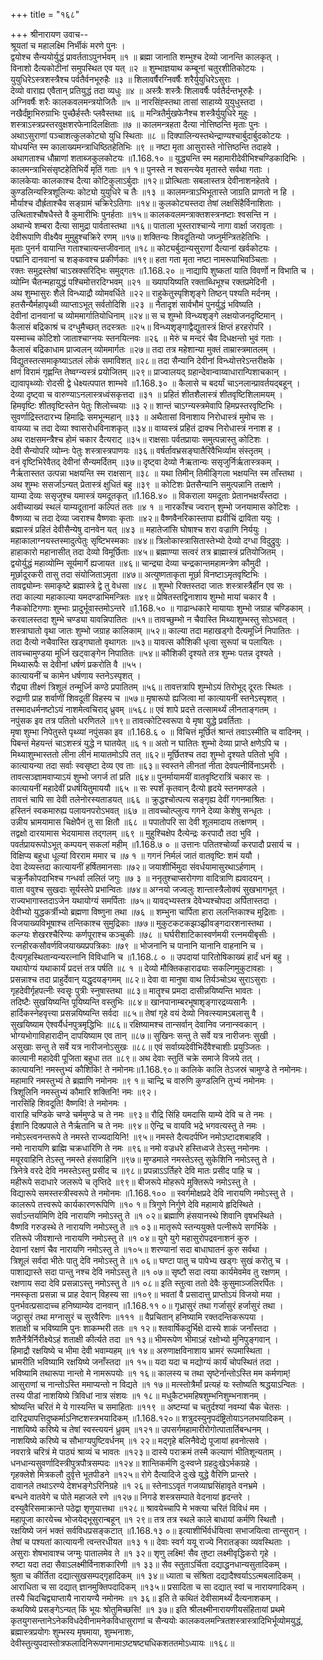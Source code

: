 +++
title = "१६८"

+++
श्रीनारायण उवाच--  
श्रूयतां च महालक्ष्मि निर्भीकं मरणे पुनः ।  
द्वयोश्च सैन्ययोर्युद्धं प्रावर्तताऽपुनर्भवम् ॥१ ॥
ब्रह्मा जानाति शम्भुश्च देव्यो जानन्ति कालकृत् ।  
विनाशो दैत्यकोटीनां समुपस्थित एव यत् ॥२ ॥
शुम्भाज्ञयाथ कम्बूनां चतुरशीतिकोटयः ।  
युयुधिरेऽस्त्रशस्त्रैश्च पर्वतैर्वनभूरुहैः ॥३ ॥
शिलावर्षैरग्निवर्षैः शरैर्युयुधिरेऽसुराः ।  
देव्यो वाराह्य एवैतान् प्रतियुद्धं तदा व्यधुः ॥४ ॥
अस्त्रैः शस्त्रैः शिलावर्षैः पर्वतैर्दन्तभूरुहैः ।  
अग्निवर्षैः शरैः कालकवलमन्त्रयोजितैः ॥५ ॥
नारसिंह्स्तथा तासां साहाय्ये युयुधुस्तदा ।  
नखैर्दंष्ट्राभिरुग्राभिः पुच्छैर्हस्तैः प्लवैस्तथा ॥६ ॥
मन्त्रितैर्मुखफेनैश्च शस्त्रैर्युयुधिरे मुहुः ।  
शस्त्राऽस्त्रप्रस्तरवुक्षशरफेनादिलक्षिताः ॥७ ॥
कालमन्त्रहता दैत्या नोत्तिष्ठन्ति मृताः पुनः ।  
अथाऽसुराणां पञ्चाशत्कुलकोट्यो युधि स्थिताः ॥८ ॥
दिक्पालिन्यस्तथेन्द्राण्यश्चार्बुदार्बुदकोटयः ।  
योधयन्ति स्म कालाख्यमन्त्राधिष्ठितहेतिभिः ॥९ ॥
नष्टा मृता आसुरास्ते नोत्तिष्ठन्ति तदाहवे ।  
अथागताश्च धौम्राणां शताब्जकुलकोटयः ॥1.168.१० ॥
युद्ध्यन्ति स्म महामारीदेवीभिश्चण्डिकादिभिः ।  
कालमन्त्राभिसंसृष्टहेतिभिर्ये मृतिं गताः ॥१ १॥
पुनस्ते न श्वसन्त्येव मृतास्ते सर्वथा गताः ।  
कालकेयाः कालकाश्च दैत्या कोटिकुलाऽर्बुदाः ॥१२॥
प्रोत्थिताः सबलास्तत्र देवीनाशनहेतवे ।  
कुण्डलिन्यस्त्रिशूलिन्यः कोट्यो युयुधिरे च तैः ॥१३ ॥
कालमन्त्राऽभिभूतास्ते जाग्रति प्राणतो न हि ।  
मौर्याश्च दौर्ह्रताश्चैव सङ्ग्रामं चक्रिरेऽतिगाः ॥१४॥
कुलकोट्यस्तदा तेषां लक्षसिंहैर्विनाशिताः ।  
उत्थिताश्चौषधैस्ते वै कुमारीभिः पुनर्हताः ॥१५॥
कालकवलमन्त्राक्तशस्त्रनष्टाः श्वसन्ति न ।  
अथान्ये शम्बरा दैत्या सामुद्रा पार्वतास्तथा ॥१६॥
पाताला भूस्तराश्चान्ये नागा वार्क्षा जरावृताः ।  
देवीरूपाणि वीक्ष्यैव मुमुहुश्चक्रिरे रणम् ॥१७॥
शक्तिन्यः शिवदूतिन्यो जघ्नुर्मन्त्रितहेतिभिः ।  
मृताः पुनर्न वायान्ति गताश्चात्यन्तजीवनात् ॥१८॥
कोट्यर्बुदान्यसुराणां दैत्यानां खर्वकोटयः ।  
पद्मानि दानवानां च शङ्कवश्च प्रकीर्णकाः ॥१९॥
हता गता मृता नष्टा नामरूपाभिवञ्चिताः ।  
रक्तः समुद्रस्तेषां चाऽस्रक्सरिद्भिः समुद्गतः ॥1.168.२० ॥
नाद्यापि शुष्कतां याति विवर्णो न विभाति च ।  
व्योम्नि चैतन्महायुद्धं पश्चिमोत्तरदिग्भवम् ॥२१ ॥
ख्यापयिष्यति रक्ताब्धिभूश्च रक्तप्रमेदिनी ।  
अथ शुम्भासुरः शैले विन्ध्याद्रौ व्योमवर्धिते ॥२२॥
राहुकेतुस्पृशिशृङ्गे तिष्ठन् पश्यति मर्दनम् ।  
हतसैन्यैर्महापृथ्वी व्याप्ताऽभूत् सर्वतोदिशि ॥२३ ॥
नैतादृशं सार्वभौमं पुनर्युद्धं भविष्यति ।  
देवीनां दानवानां च व्योममार्गातियोधिनाम् ॥२४॥
स च शुम्भो विन्ध्यशृङ्गे लक्षयोजनदृष्टिमान् ।  
कैलासं बद्रिकाश्रं च दग्धुमैच्छत् तदस्त्रतः ॥२५॥
विन्ध्यशृङ्गाद्वैद्युतास्त्रं क्षिप्तं हरहरोपरि ।  
यस्माच्च कोटिशो जाताश्चाग्नयः स्तनयित्नवः ॥२६ ॥
मेरुं च मन्दरं चैव दिधक्षन्तो भुवं गताः ।  
कैलासं बद्रिकाधाम प्राज्वलन् व्योममार्गतः ॥२७॥
तदा तत्र महेशान्या मुक्तं ताम्रास्त्रमातलम् ।  
विद्युतस्तत्समाकृष्याऽतलं लोकं समाविशत् ॥२८॥
तदा सैन्यानि देवीनां विन्ध्योत्तरेऽन्तरीक्षके ।  
क्षणं विरामं गृह्णन्ति तेष्वग्न्यस्त्रं प्रयोजितम् ॥२९॥
प्राज्वालयद् ग्रहान्देवान्वाय्वाधारान्पिशाचकान् ।  
द्यावापृथ्व्योः रोदसी द्वे धेक्ष्यत्पपात शाम्भवे ॥1.168.३० ॥
कैलासे च बदर्यां चाऽनलान्प्रावर्तयद्बहून् ।  
देव्या दृष्ट्वा च वारुण्याऽनलास्त्रध्वंसकृत्तदा ॥३१ ॥
प्रहितं शीतशैलास्त्रं शीतवृष्टिशिलामयम् ।  
हिमवृष्टिः शीतवृष्टिस्तेन पेतुः शिलोच्चयाः ॥३ २॥
शान्तं चाऽग्न्यस्त्रमेवापि हिमप्रस्तरवृष्टिभिः ।  
सुवर्णाद्रिस्तदारभ्य हिमाद्रिः समभून्महान् ॥३३ ॥
अथैतासां विनाशाय निरोधास्त्रं मुमोच सः ।  
वायव्या च तदा देव्या श्वासरोधविनाशकृत् ॥३४॥
वाय्वस्त्रं प्रहितं द्राक्च निरोधास्त्रं ननाश ह ।  
अथ राक्षसमन्त्रैश्च होमं चकार दैत्यराट् ॥३५॥
राक्षसाः पर्वतप्रायाः समुत्पन्नास्तु कोटिशः ।  
देवी सैन्योपरि व्योम्नः पेतुः शस्त्रास्त्रपाणयः ॥३६॥
वर्षर्तावभ्रसङ्घातैरिवैभिर्व्याम संस्तृतम् ।  
वनं वृष्टिभिरेवैतद् देवीनां सैन्यमर्दितम् ॥३७॥
दृष्ट्वा देव्यो नैऋतान्यः ससृजुर्निर्ऋतास्त्रकम् ।  
नैर्ऋतास्तत उत्पन्ना भक्षयन्ति स्म राक्षसान् ॥३८ ॥
यथा तिमीन् तिमीङ्गिला भक्षयन्ति स्म ताँस्तथा ।  
अथ शुम्भः ससर्जाऽन्यत् प्रेतास्त्रं क्षुधितं बहु ॥३९ ॥
कोटिशः प्रेतसैन्यानि समुत्पन्नानि तत्क्षणे ।  
याम्या देव्यः ससृजुश्च यमास्त्रं यमदूतकृत् ॥1.168.४० ॥
विकराला यमदूताः प्रेतानभक्षयँस्तदा ।  
अवीच्याख्यं स्थलं याम्यदूतानां कल्पितं ततः ॥४ १ ॥
नारकाँश्च ज्वरान् शुम्भो जनयामास कोटिशः ।  
वैष्णव्या च तदा देव्या ज्वराश्च वैष्णवाः कृताः ॥४२॥
वैष्णवैनरिकास्तापा ह्यवीचिं द्राविता ययुः ।  
ब्रह्मास्त्रं प्रहितं देवीसैन्येषु दानवेन यत् ॥४३ ॥
महातेजांसि घोषाश्च शरा वज्राणि निर्ययुः ।  
महाकालाग्नयस्तस्मादुत्पेतुः सृष्टिभस्मकाः ॥४४॥
त्रिलोकास्त्रासितास्तेभ्यो देव्यो दग्धा विदुद्रुवुः ।  
हाहाकारो महानासीत् तदा देव्यो विमूर्छिताः ॥४५॥
ब्रह्माण्या सत्वरं तत्र ब्राह्मास्त्रं प्रतियोजितम् ।  
द्वयोर्युद्धं महाव्योम्नि सूर्यमार्गे ह्यजायत ॥४६॥
चान्द्र्या देव्या चन्द्रकान्तमहामन्त्रेण कौमुदी ।  
मूर्छादूरकरी तासु तदा संयोजिताऽमृता ॥४७॥
अत्युष्णताकृता मूर्छा विनष्टाऽमृतवृष्टिभिः ।  
तावद्व्योम्नः समाकृष्टे ब्रह्मास्त्रे द्वे तु वेधसा ॥४८ ॥
शुम्भो रिक्तस्तदा जातः शस्त्रास्त्रैर्हीन एव सः ।  
तदा काल्या महाकाल्या यमदण्डाभिमन्त्रितः ॥४९॥
प्रेषितस्तद्विनाशाय शुम्भो मायां चकार वै ।  
नैककोटिगणाः शुम्भाः प्रादुर्भूवास्तमोऽन्तरे ॥1.168.५० ॥
गाढान्धकारे मायायाः शुम्भो जग्राह चण्डिकाम् ।  
करवालस्तदा शुम्भे चण्ड्या यावन्निपातितः ॥५१॥
तावच्छुम्भो न चैवास्ति मिथ्याशुम्भस्तु सोऽभवत् ।  
शस्त्राघातो वृथा जातः शुम्भो जग्राह कालिकाम् ॥५२॥
काल्या तदा महाखड्गो दैत्यमूर्ध्नि निपातितः ।  
तदा दैत्यो नचैवास्ति खड्गघातो वृथागतः ॥५३॥
यावत्स कौशिकी धृत्वा सुरूपां च पलायितः ।  
तावच्चामुण्डया मूर्ध्नि खट्वाङ्गेन निपातितः ॥५४॥
कौशिकी दृश्यते तत्र शुम्भः पतन्न दृश्यते ।  
मिथ्यारूपैः स देवीनां धर्षणं प्रकरोति वै ॥५५।  
कात्यायनीं च कामेन धर्षणाय स्तनेऽस्पृशत् ।  
रौद्र्या तीक्ष्णं त्रिशूलं तन्मूर्ध्नि कण्ठे प्रपातितम् ॥५६॥
तावत्तत्रापि शुम्भोऽयं तिरोभूद् दूरतः स्थितः ।  
रुद्राणी प्राह शर्वाणीं शिवदूतीं विहस्य च ॥५७॥
मृषारूपो ह्यजित्वा मां कात्यायनीं स्तनेऽस्पृशत् ।  
तस्मादधर्मनष्टोऽयं नाशमेत्वचिराद् ध्रुवम् ॥५६८॥
एवं शापे प्रदत्ते तत्सामर्थ्यं लीनताङ्गतम् ।  
नपुंसक इव तत्र पतितो धरणितले ॥१९॥
तावत्कोटिस्वरूपा ये मृषा युद्धे प्रवर्तिताः ।  
मृषा शुम्भा निपेतुस्ते पृथ्व्यां नपुंसका इव ॥1.168.६ ० ॥
विचित्तं मूर्छितं श्रान्तं तवाऽस्मीति च वादिनम् ।  
पिबन्तं मेहयन्तं चाऽशस्त्रं युद्धे न घातयेत् ॥६ १॥
अतो न घातितः शुम्भो देव्या प्राप्ते क्षणेऽपि च ।  
मिथ्याशुम्भास्ततो लीना लीनं मायातमोऽपि तत् ॥६२॥
मूर्छितश्च तदा शुम्भो दृश्यते पतितो भुवि ।  
कात्यायन्या तदा सर्वाः स्वसृष्टा देव्य एव ताः ॥६३॥
स्वस्तने लीनतां नीता देवपत्नीर्विनाऽमरीः ।  
तावत्सञ्ज्ञामवाप्याऽयं शुम्भो जगर्ज तां प्रति ॥६४॥
पुनर्मायामयीं वातवृष्टिरात्रिं चकार सः ।  
कात्यायनीं महादेवीं प्रधर्षयितुमाययौ ॥६५ ॥
सः स्पर्शं कृतवान् दैत्यो हृदये स्तनमण्डले ।  
तावत्तं चापि सा देवी तलेनोरस्यताडयत् ॥६६ ॥
क्रुद्धश्चोत्पत्य सङ्गृह्य देवीं गगनमाश्रितः ।  
हस्तिनं स्वकमारुह्य पलायनपरोऽभवत् ॥६७ ॥
तावच्चोत्प्लुत्य गगने देव्या केशेषु सन्धृतः ।  
उन्नीय भ्रामयामास चिक्षेपैनं तु सा क्षितौ ॥६८ ॥
पपातोपरि सा देवी शूलमादाय तत्क्षणम् ।  
तद्वक्षो दारयामास भेदयामास तद्गलम् ॥६९ ॥
मुहुश्चिक्षेप दैत्येन्द्रः करपादौ तदा भुवि ।  
पवर्तप्रायरूपोऽभूत् कम्पयन् सकलां महीम् ॥1.168.७ ० ॥
उत्तानः पतितश्चोर्व्यां करपादौ प्रसार्य च ।  
विक्षिप्य बहुधा धूल्यां विरराम ममार च ॥७ १ ॥
गगनं निर्मलं जातं वातवृष्टिः शमं ययौ ।  
देवा देव्यस्तदा कात्यायनीं हर्षितमानसाः ॥७२॥
जयाशीर्भिमुदा संवर्धयामासुरथाऽर्हणाम् ।  
चक्रुर्नैकोपदाभिश्च गन्धर्वा ललितं जगुः ॥७ ३ ॥
ननृतुश्चाप्सरोगणा वादित्राणि ह्यवादयन् ।  
वाता ववुश्च सुखदाः सूर्यस्तेपे प्रभान्वितः ॥७४॥
अग्नयो जज्वलुः शान्तास्त्रैलोक्यं सुखभागभूत् ।  
राज्यभागास्तदाऽजेन यथायोग्यं समर्पिताः ॥७५॥
यावद्भ्यस्तत्र देवेभ्यश्चोपदा अर्पितास्तदा ।  
देवीभ्यो युद्धकर्त्रीभ्यो ब्रह्मणा विष्णुना तथा ॥७६ ॥
शम्भुना चार्पिता हारा ललन्तिकाश्च मुद्रिताः ।  
विजयाख्यविभूषाश्च तन्तिकाश्च सुमुद्रिकाः ॥७७॥
मुकुटकटकझञ्झ्रीवङ्गदारशनास्तथा ।  
कल्ग्यः शेखरश्चैरिण्यः कर्णपूराश्च कञ्चुकीः ॥७८ ॥
घर्घरीशाटिकास्वर्णमयी रत्नमयीबृसीः ।  
रत्नहीरकसौवर्णविजयाख्यप्रपत्रिकाः ॥७९ ॥
भोजनानि च पानानि यानानि वाहनानि च ।  
दैत्यगृहस्थितान्यन्यरत्नानि विविधानि च ॥1.168.८ ० ॥
उपदायां पारितोषिकाख्यं हार्दं धनं बहु ।  
यथायोग्यं यथाकार्यं प्रदत्तं तत्र पर्षति ॥८ १ ॥
देव्यो मौक्तिकहाराढ्याः सकल्गिमुकुटावहाः ।  
प्रसन्नाश्च तदा प्राहुर्देवान् यद्धृदयङ्गमम् ॥८२॥
देवा वा मानुषा वाथ तिर्यञ्चोऽथ सुराऽसुराः ।  
गृहदेवीर्गृहपत्नीः स्वसॄः पुत्रीः स्नुषास्तथा ॥८३॥
मातॄश्च प्रमदा दासीन्नयिष्यन्ति भावतः ।  
तदिष्टैः सुखयिष्यन्ति पूयिष्यन्ति वस्तुभिः ॥८४॥
खानपानाम्बरभूषाशृङ्गारद्रव्यसानैः ।  
हार्दिकस्नेहवृत्त्या प्रसन्नयिष्यन्ति सर्वदा ॥८५॥
तेषां गृहे वयं देव्यो निवत्स्यामऽबलासु वै ।  
सुखयिष्याम ऐश्वर्यैर्धनपुत्रमृद्धिभिः ॥८६॥
रक्षिष्यामश्च तान्सर्वान् देवानिव जनान्स्वकान् ।  
भोग्यभोगाविहारादीन् दापयिष्याम एव तान् ॥८७॥
सुखिनः सन्तु ते सर्वे यत्र नारीजनः सुखी ।  
असुखाः सन्तु ते सर्वे यत्र नारीजनोऽसुखः ॥८८॥
एवं सर्वाग्र्यदेवीभिर्देवैश्चाशीः प्रयुञ्जितः ।  
कात्यानी महादेवी पूजिता बहुधा तत ॥८९॥
अथ देवाः स्तुतिं चक्रे समाजे विजये तत् ।  
कात्यायनि! नमस्तुभ्यं कौशिकि! ते नमोनमः॥1.168.९०॥
कालिके कालि तेऽजस्रं चामुण्डे ते नमोनमः।  
महामारि नमस्तुभ्यं ते ब्रह्माणि नमोनमः ॥९ १॥
चान्द्रि च वारुणि कुण्डलिनि तुभ्यं नमोनमः ।  
त्रिशूलिनि नमस्तुभ्यं कौमारि शक्तिनि! नमः ॥९२।  
नारसिंहि शिवदूति! वैष्णवि! ते नमोनमः ।  
वाराहि चण्डिके चण्डे चर्ममुण्डे च ते नमः ॥९३॥
रौद्रि सिंहि यमदासि याम्ये देवि च ते नमः ।  
ईशानि दिक्प्रपाले ते नैर्ऋतानि च ते नमः ॥९४॥
ऐन्द्रि च वायवि भद्रे भगवत्यस्तु ते नमः ।  
नमोऽस्त्वनन्तरूपे ते नमस्ते राज्यदायिनि! ॥९५॥
नमस्ते दैत्यदर्पघ्नि नमोऽष्टादशबाहवि ।  
नमो नारायणि ब्राह्मि चक्रधारिणि ते नमः ॥९६॥
नमो वज्रधरे हस्तिध्वजे तेऽस्तु नमोनमः ।  
मयूरवाहिनि तेऽस्तु नमस्ते हंसवाहिनि ॥९७॥
मुण्डमाले नमस्तेऽस्तु सुकेशिनि नमोऽस्तु ते ।  
त्रिनेत्रे वरदे देवि नमस्तेऽस्तु प्रसीद च ॥९८॥
प्रपन्नाऽऽर्तिहरे देवि मातः प्रसीद पाहि च ।  
महीरूपे सदाधारे जलरूपे च तृप्तिदे ॥९९॥
बीजरूपे मोहरूपे मुक्तिरूपे नमोऽस्तु ते ।  
विद्यारूपे समस्तस्त्रीस्वरूपे ते नमोनमः ॥1.168.१०० ॥
स्वर्गमोक्षप्रदे देवि नारायणि नमोऽस्तु ते ।  
कालरूपे तत्त्वरूपे कार्यकारणरूपिणि ॥१० १॥
त्रिगुणे निर्गुणे देवि महामाये हृदिस्थिते ।  
सर्वाऽन्तर्यामिणि देवि नारायणि नमोऽस्तु ते ॥१ ०२॥
ब्रह्माणि हंसयानस्थे शिवानि वृषभस्थिते ।  
वैष्णवि गरुडस्थे ते नारायणि नमोऽस्तु ते ॥१ ०३॥
मातृरूपे स्तन्ययुक्ते पत्नीरूपे सगर्भिके ।  
रतिरूपे जीवशान्ते नारायणि नमोऽस्तु ते ॥१ ०४॥
युगे युगे महासुरोपद्रवनाशनं कुरु ।  
देवानां रक्षणं चैव नारायणि नमोऽस्तु ते ॥१०५॥
शरण्यानां सदा बाधाघातनं कुरु सर्वथा ।  
त्रिशूलं सर्वदा भीतेः पातु देवि नमोऽस्तु ते ॥१ ०६॥
घण्टा पातु च पापेभ्य खड्गः सुखं करोतु च ।  
पाशाद्यास्ते सदा पान्तु नश्च देवि नमोऽस्तु ते ॥१ ०७॥
सृष्टौ सदा त्वया कार्यमेवमेव तु रक्षणम् ।  
रक्षणाय सदा देवि प्रसन्नाऽस्तु नमोऽस्तु ते ॥१ ०८॥
इति स्तुत्वा ततो देवैः कुसुमाञ्जलिरर्पितः ।  
नमस्कृता प्रसन्ना च प्राह देवान् विहस्य सा ॥१०९॥
भवतां वै प्रसादात्तु प्राप्तोऽयं विजयो मया ।  
पुनर्भवत्प्रसादाच्च हनिष्याम्येव दानवान् ॥1.168.११ ०॥
गृध्रासुरं तथा गर्जासुरं हर्जासुरं तथा ।  
जठ्रासुरं तथा मग्नासुरं च सुरवैरिणः ॥१११ ॥
वैप्रचितान् हनिष्यामि रक्तदन्तिकरूपया ।  
शताक्षी च भविष्यामि पुनः शाकम्भरी ततः ॥१ १२॥
श्तवार्षिकदुर्भिक्षे दास्ये शाकं जनाँस्तदा ।  
शतैर्नेत्रैर्निरीक्ष्येऽहं शताक्षी कीर्त्यते तदा ॥१ १३॥
भीमरूपेण भीमाऽहं रक्षोभ्यो मुनिपुङ्गवान् ।  
हिमाद्रौ रक्षयिष्ये च भीमा देवी भवाम्यहम् ॥१ १४॥
अरुणाक्षविनाशाय भ्रामरं रूपमास्थिता ।  
भ्रामरीति भविष्यामि रक्षयिष्ये जनाँस्तदा ॥१ १५॥
यदा यदा च मद्योग्यं कार्यं चोपस्थितं तदा ।  
भविष्यामि तथारूपा नान्तो मे नामरूपयोः ॥१ १६॥
कालस्य च तथा सृष्टेर्नान्तोऽस्ति मम कर्मणाम्!  
आसुराणां च नान्तोऽस्ति ममाप्यन्तो न विद्यते ॥१ १७॥
मत्स्तोत्रैर्मां प्रत्यहं यः स्तोष्यति श्रद्धयाऽन्वितः ।  
तस्य पीडां नाशयिष्ये त्रिविधां नात्र संशयः ॥१ १८॥
मधुकैटभमहिषशुम्भनिशुम्भनाशनम् ।  
श्रोष्यन्ति चरितं मे ये गास्यन्ति च समाहिताः ॥११९ ॥
अष्टम्यां च चतुर्दश्यां नवम्यां चैक चेतसः ।  
दारिद्र्यापत्तिदुष्कर्माऽनिष्टशस्त्रभयादिकम् ॥1.168.१२०॥
शत्रुदस्युनृपदंष्ट्रितोयाऽनलभयादिकम् ।  
नाशयिष्ये करिष्ये च तेषां स्वस्त्ययनं ध्रुवम् ॥१२१॥
उपसर्गमहामारीरोगोत्पातार्तिबन्धनम् ।  
नाशयिष्ये करिष्ये च सौभाग्यपुष्टिवर्धनम् ॥१ २२॥
मद्गृहे बलिनैवेद्ये पूजायां हवनोत्सवे ।  
नवरात्रे चरित्रं मे पाठ्यं श्राव्यं च भावतः ॥१२३॥
दास्ये पराक्रमं तस्मै कल्याणं भीतिशून्यताम् ।  
धनधान्यसुवर्णादिस्त्रीपुत्रपौत्रसम्पदः ॥१२४॥
शान्तिकर्मणि दुःस्वप्ने ग्रहदुःखेऽर्भकग्रहे ।  
गृहक्लेशे मित्रकलौ दुर्वृत्ते भूतपीडने ॥१२५॥
रोगे दैत्यादिजे दुःखे युद्धे वैरिणि प्रान्तरे ।  
दावानले तथाऽरण्ये देशभङ्गेऽरिनिग्रहे ॥१ २६॥
स्तेनाऽऽवृतं गजव्याघ्रसिंहावृते वनभ्रमे ।  
बन्धने वातवेगे च पोते महाजले रणे ॥१२७॥
निगडे शस्त्रसम्पाते वेदनायां हृदन्तरे ।  
दस्युवैरिसमाक्रान्ते पठेद्वा शृणुयात्तथा ॥१२८॥
श्रावयेच्चापि मे भक्त्या चरितं विविधं मम ।  
महापूजा कारयेच्च भोजयेद्भूसुरान्बहून् ॥१ २९॥
तत्र तत्र स्थले काले बाधायां कर्मणि स्थितौ ।  
रक्षयिष्ये जनं भक्तं सर्वविधप्रसङ्कटात् ॥1.168.१३ ०॥
इत्याशीर्भिर्वर्धयित्वा सभाजयित्वा तान्सुरान् ।  
तेषां च पश्यतां कात्यायनी त्वन्तरधीयत ॥१३ १॥
देवाः स्वर्ग ययू राज्ये निरातङ्का व्यवस्थिताः ।  
असुराः शेषभावाश्च जग्मुः पातालमेव ते ॥१ ३२॥
शृणु लक्ष्मि! सैव तुष्टा लक्ष्मीवृद्धिकरो गृहे ।  
रुष्टा यदा तदा सैवाऽलक्ष्मीर्विनाशकारिणी ॥१ ३३॥
सैव स्तुताऽर्चिता दद्याद्धनधान्यसुतादिकम् ।  
श्रुता च कीर्तिता दद्यात्सुखसम्पद्गृहादिकम् ॥१ ३४॥
ध्याता च संश्रिता दद्यादैश्वर्याऽऽत्मबलादिकम् ।  
आराधिता च सा दद्यात् ज्ञानमुक्तिपदादिकम् ॥१३५॥
प्रसादिता च सा दद्यात् स्वां च नारायणादिकम् ।  
तस्यै चिदचिद्व्याप्तायै नारायण्यै नमोनमः ॥१ ३६॥
इति ते कथितं देवीसामर्थ्यं दैत्यनाशकम् ।  
कथयिष्ये प्रसङ्गेऽन्यत् किं भूयः श्रोतुमिच्छसि! ॥१ ३७॥
इति श्रीलक्ष्मीनारायणीयसंहितायां प्रथमे कृतयुगसन्तानेऽनेकविधदेवीनामनेकविधासुराणां च सैन्ययोः कालकवलमन्त्रितशस्त्रास्त्रादिभिर्भूव्योमयुद्धं, ब्रह्मास्त्रप्रयोगः शुम्भस्य मृषमाया, शुम्भनाशः, देवीस्तुत्युपदास्तोत्रफलादिनिरूपणनामाऽष्टषष्ट्यधिकशततमोऽध्यायः ॥१६८॥
    
